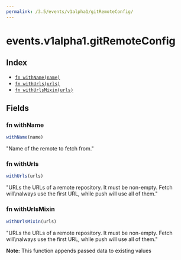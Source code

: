 ```yaml
---
permalink: /3.5/events/v1alpha1/gitRemoteConfig/
---
```


# events.v1alpha1.gitRemoteConfig



## Index

* [`fn withName(name)`](#fn-withname)
* [`fn withUrls(urls)`](#fn-withurls)
* [`fn withUrlsMixin(urls)`](#fn-withurlsmixin)

## Fields

### fn withName

```ts
withName(name)
```

"Name of the remote to fetch from."

### fn withUrls

```ts
withUrls(urls)
```

"URLs the URLs of a remote repository. It must be non-empty. Fetch will\nalways use the first URL, while push will use all of them."

### fn withUrlsMixin

```ts
withUrlsMixin(urls)
```

"URLs the URLs of a remote repository. It must be non-empty. Fetch will\nalways use the first URL, while push will use all of them."

**Note:** This function appends passed data to existing values